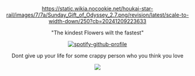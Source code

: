 <div align="center">
 
https://static.wikia.nocookie.net/houkai-star-rail/images/7/7a/Sunday_Gift_of_Odyssey_2.7.png/revision/latest/scale-to-width-down/250?cb=20241209223633

"The kindest Flowers wilt the fastest"

[![spotify-github-profile](https://spotify-github-profile.kittinanx.com/api/view?uid=31usv2agjy2dc2ibjpln5faphf7y&cover_image=true&theme=natemoo-re&show_offline=false&background_color=121212&interchange=false&bar_color=FFFFC5&bar_color_cover=false)](https://github.com/kittinan/spotify-github-profile)


Dont give up your life for some crappy person who you think you love


![](https://komarev.com/ghpvc/?username=HeavenPiercehim&+color=yellow&label=bnnuys )



</div>

